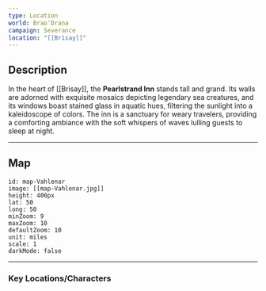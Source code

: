 ```yaml
---
type: Location
world: Brao'Drana
campaign: Severance
location: "[[Brisay]]"
---
```


## Description

In the heart of [[Brisay]], the **Pearlstrand Inn** stands tall and grand. Its walls are adorned with exquisite mosaics depicting legendary sea creatures, and its windows boast stained glass in aquatic hues, filtering the sunlight into a kaleidoscope of colors. The inn is a sanctuary for weary travelers, providing a comforting ambiance with the soft whispers of waves lulling guests to sleep at night.

---
## Map

```leaflet
id: map-Vahlenar
image: [[map-Vahlenar.jpg]]
height: 400px
lat: 50
long: 50
minZoom: 9
maxZoom: 10
defaultZoom: 10
unit: miles
scale: 1
darkMode: false
```

---
### Key Locations/Characters

